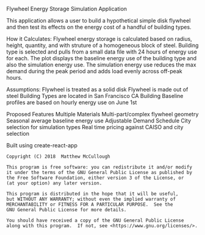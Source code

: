 Flywheel Energy Storage Simulation Application

This application allows a user to build a hypothetical simple disk flywheel and then test its effects on the energy cost of a handful of building types.

How it Calculates:
  Flywheel energy storage is calculated based on radius, height, quantity, and with struture of a homogeneous block of steel.
  Building type is selected and pulls from a small data file with 24 hours of energy use for each.
  The plot displays the baseline energy use of the building type and also the simulation energy use.
  The simulation energy use reduces the max demand during the peak period and adds load evenly across off-peak hours.
  
Assumptions:
  Flywheel is treated as a solid disk
  Flywheel is made out of steel
  Building Types are located in San Francisco CA
  Building Baseline profiles are based on hourly energy use on June 1st
    
  
Proposed Features
  Multiple Materials
  Multi-part/complex flywheel geometry
  Seasonal average baseline energy use
  Adjustable Demand Schedule
  City selection for simulation types
  Real time pricing against CAISO and city selection
  
  Built using create-react-app

    Copyright (C) 2018  Matthew McCullough

    This program is free software: you can redistribute it and/or modify
    it under the terms of the GNU General Public License as published by
    the Free Software Foundation, either version 3 of the License, or
    (at your option) any later version.

    This program is distributed in the hope that it will be useful,
    but WITHOUT ANY WARRANTY; without even the implied warranty of
    MERCHANTABILITY or FITNESS FOR A PARTICULAR PURPOSE.  See the
    GNU General Public License for more details.

    You should have received a copy of the GNU General Public License
    along with this program.  If not, see <https://www.gnu.org/licenses/>.

